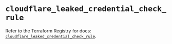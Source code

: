 # `cloudflare_leaked_credential_check_rule`

Refer to the Terraform Registry for docs: [`cloudflare_leaked_credential_check_rule`](https://registry.terraform.io/providers/cloudflare/cloudflare/4.52.0/docs/resources/leaked_credential_check_rule).

